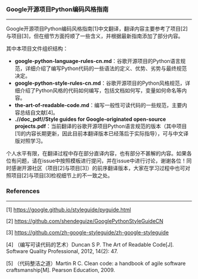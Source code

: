 ### Google开源项目Python编码风格指南
---

Google开源项目Python编码风格指南[1]中文翻译，翻译内容主要参考了项目[2]与项目[3]，但在细节方面捋顺了一些含义，并根据最新指南添加了部分内容。

其中本项目文件组织结构：
- **google-python-language-rules-cn.md**：谷歌开源项目的Python语言规范，详细介绍了编写Python代码的一些语法的定义、优势、劣势与最终规范决定。
- **google-python-style-rules-cn.md**：谷歌开源项目的Python风格规范，详细介绍了Python风格的代码如何编写，包括文档如何写，变量如何命名等内容。
- **the-art-of-readable-code.md**：编写一般性可读代码的一些规范，主要内容总结自文献[4]。
- **.//doc_pdf//Style guides for Google-originated open-source projects.pdf**：当前翻译的谷歌开源项目Python语言规范的版本（其中项目[1]的内容长期更新，因此目前本翻译版本已经落后于实际指导），可与中文译版对照学习。

个人水平有限，在翻译过程中存在部分直译内容，也有部分不甚解的内容。如果各位有问题，请在issue中按照模板进行提问，并在issue中进行讨论，谢谢各位！同时感谢开源社区（项目[2]与项目[3]）的前序翻译版本，大家在学习过程中也可对照项目[2]与项目[3]检视细节上的不一致之处。

### References
---
[1] https://google.github.io/styleguide/pyguide.html

[2] https://github.com/shendeguize/GooglePythonStyleGuideCN

[3] https://github.com/zh-google-styleguide/zh-google-styleguide

[4] （编写可读代码的艺术）Duncan S P. The Art of Readable Code[J]. Software Quality Professional, 2012, 14(2): 47.

[5] （代码整洁之道）Martin R C. Clean code: a handbook of agile software craftsmanship[M]. Pearson Education, 2009.
